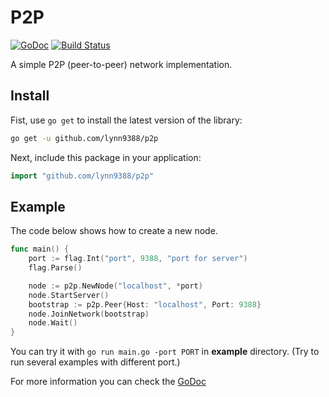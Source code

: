 # P2P

[![GoDoc](https://godoc.org/github.com/lynn9388/p2p?status.svg)](https://godoc.org/github.com/lynn9388/p2p)
[![Build Status](https://travis-ci.com/lynn9388/p2p.svg?branch=master)](https://travis-ci.com/lynn9388/p2p)

A simple P2P (peer-to-peer) network implementation.

## Install

Fist, use `go get` to install the latest version of the library:

```sh
go get -u github.com/lynn9388/p2p
```

Next, include this package in your application:

```go
import "github.com/lynn9388/p2p"
```

## Example

The code below shows how to create a new node.

```go
func main() {
	port := flag.Int("port", 9388, "port for server")
	flag.Parse()

	node := p2p.NewNode("localhost", *port)
	node.StartServer()
	bootstrap := p2p.Peer{Host: "localhost", Port: 9388}
	node.JoinNetwork(bootstrap)
	node.Wait()
}
```

You can try it with `go run main.go -port PORT` in **example** directory. (Try to run several examples with different port.)

For more information you can check the [GoDoc](https://godoc.org/github.com/lynn9388/p2p)
